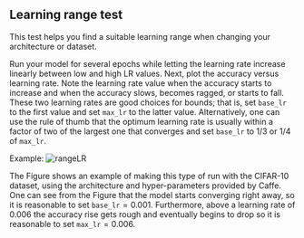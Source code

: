 
## Learning range test
This test helps you find a suitable learning range when changing your architecture or dataset.

Run your model for several epochs while letting the learning rate increase linearly between low and high LR values. 
Next, plot the accuracy versus learning rate. Note the learning rate value when the accuracy starts to increase and 
when the accuracy slows, becomes ragged, or starts to fall. These two learning rates are good choices for bounds; 
that is, set `base_lr` to the first value and set `max_lr` to the latter value. Alternatively, one can use the rule 
of thumb that the optimum learning rate is usually within a factor of two of the largest one that converges and set 
`base_lr` to 1/3 or 1/4 of `max_lr`.

Example:
![rangeLR](https://github.com/NinoHerve/OML---mini-project/assets/117817842/75f5bff8-c4ab-4e2b-ad66-42433a7fdec2)

The Figure shows an example of making this type of run with the CIFAR-10 dataset, using the architecture and 
hyper-parameters provided by Caffe. One can see from the Figure that the model starts converging right away, 
so it is reasonable to set `base_lr`$= 0.001$. Furthermore, above a learning rate of $0.006$ the accuracy rise 
gets rough and eventually begins to drop so it is reasonable to set `max_lr`$=0.006$.
